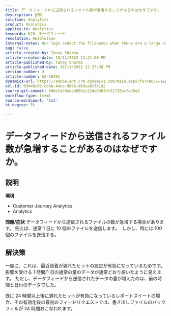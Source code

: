```yaml
---
title: データフィードから送信されるファイル数が急増することがあるのはなぜですか。
description: 説明
solution: Analytics
product: Analytics
applies-to: Analytics
keywords: KCS、データフィード
resolution: Resolution
internal-notes: Our logs redact the filenames when there are a large number of export files processed by data feeds, so you will see the file name in the logs "df_files" section as "REDACTED".
bug: false
article-created-by: Tanay Sharma .
article-created-date: 10/11/2022 12:21:00 PM
article-published-by: Tanay Sharma .
article-published-date: 10/11/2022 12:27:38 PM
version-number: 3
article-number: KA-16481
dynamics-url: https://adobe-ent.crm.dynamics.com/main.aspx?forceUCI=1&pagetype=entityrecord&etn=knowledgearticle&id=17c67d27-5f49-ed11-bba2-0022480868ff
exl-id: 09449c02-cdbb-44ca-9096-d69aa01781d2
source-git-commit: 80be1a59aeadd9b1c22dd038f4c51728bcfa29a3
workflow-type: tm+mt
source-wordcount: '153'
ht-degree: 5%

---
```


# データフィードから送信されるファイル数が急増することがあるのはなぜですか。

## 説明

<b>環境</b>
- Customer Journey Analytics
- Analytics



<b>問題/症状</b>
データフィードから送信されるファイルの数が急増する場合があります。 例えば、通常 1 日に 10 個のファイルを送信します。  しかし、時には 100 個のファイルを送信する。


## 解決策


一般に、これは、最近到着が遅れたヒットの設定が有効になっているためです。 影響を受ける 1 時間/1 日の通常の量のデータが通常どおり届いたように見えます。 ただし、データフィードから送信されたデータの量が増えたのは、前の時間と日付のデータでした。

既に 24 時間以上後に遅れたヒットが有効になっているレポートスイートの場合、その有効化後の最初のフィードリクエストでは、書き出しファイルのバックフィルが 24 時間おこなわれます。
